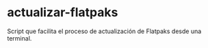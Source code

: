 # actualizar-flatpaks
Script que facilita el proceso de actualización de Flatpaks desde una terminal. 
